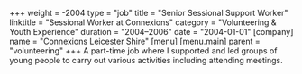 +++
weight = -2004
type = "job"
title = "Senior Sessional Support Worker"
linktitle = "Sessional Worker at Connexions"
category = "Volunteering & Youth Experience"
duration = "2004–2006"
date = "2004-01-01"
[company]
  name = "Connexions Leicester Shire"
[menu]
  [menu.main]
    parent = "volunteering"
+++
A part-time job where I supported and led groups of young people to carry out various activities including attending meetings.
